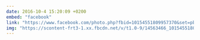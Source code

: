 ```yaml
---
date: 2016-10-4 15:20:09 +0200
embed: "facebook"
link: "https://www.facebook.com/photo.php?fbid=10154551809957370&set=pb.836997369.-2207520000.1491385050.&type=3&theater"
img: "https://scontent-frt3-1.xx.fbcdn.net/v/t1.0-9/14563466_10154551809957370_4896135257331732469_n.jpg?oh=0794a26c15df2cac5be1ba163bc660f1&oe=598EE771"
---
```


